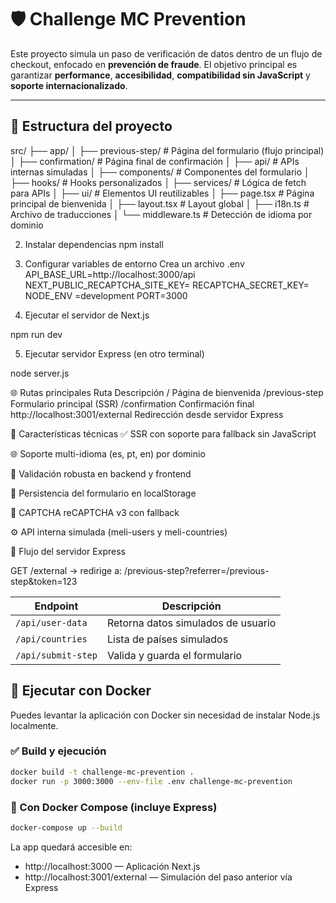 # 🛡️ Challenge MC Prevention

Este proyecto simula un paso de verificación de datos dentro de un flujo de checkout, enfocado en **prevención de fraude**. El objetivo principal es garantizar **performance**, **accesibilidad**, **compatibilidad sin JavaScript** y **soporte internacionalizado**.

---

## 📁 Estructura del proyecto

src/
├── app/
│ ├── previous-step/ # Página del formulario (flujo principal)
│ ├── confirmation/ # Página final de confirmación
│ ├── api/ # APIs internas simuladas
│ ├── components/ # Componentes del formulario
│ ├── hooks/ # Hooks personalizados
│ ├── services/ # Lógica de fetch para APIs
│ ├── ui/ # Elementos UI reutilizables
│ ├── page.tsx # Página principal de bienvenida
│ ├── layout.tsx # Layout global
│ ├── i18n.ts # Archivo de traducciones
│ └── middleware.ts # Detección de idioma por dominio

2. Instalar dependencias
   npm install

3. Configurar variables de entorno
   Crea un archivo .env
   API_BASE_URL=http://localhost:3000/api
   NEXT_PUBLIC_RECAPTCHA_SITE_KEY=
   RECAPTCHA_SECRET_KEY=
   NODE_ENV =development
   PORT=3000
4. Ejecutar el servidor de Next.js

npm run dev

5. Ejecutar servidor Express (en otro terminal)

node server.js

🌐 Rutas principales
Ruta Descripción
/ Página de bienvenida
/previous-step Formulario principal (SSR)
/confirmation Confirmación final
http://localhost:3001/external Redirección desde servidor Express

🧩 Características técnicas
✅ SSR con soporte para fallback sin JavaScript

🌐 Soporte multi-idioma (es, pt, en) por dominio

🔐 Validación robusta en backend y frontend

🧠 Persistencia del formulario en localStorage

🧪 CAPTCHA reCAPTCHA v3 con fallback <noscript>

⚙️ API interna simulada (meli-users y meli-countries)

🔁 Flujo del servidor Express

GET /external
→ redirige a: /previous-step?referrer=/previous-step&token=123

| Endpoint           | Descripción                        |
| ------------------ | ---------------------------------- |
| `/api/user-data`   | Retorna datos simulados de usuario |
| `/api/countries`   | Lista de países simulados          |
| `/api/submit-step` | Valida y guarda el formulario      |


## 🐳 Ejecutar con Docker

Puedes levantar la aplicación con Docker sin necesidad de instalar Node.js localmente.

### ✅ Build y ejecución

```bash
docker build -t challenge-mc-prevention .
docker run -p 3000:3000 --env-file .env challenge-mc-prevention
```

### 🧪 Con Docker Compose (incluye Express)

```bash
docker-compose up --build
```

La app quedará accesible en:

- http://localhost:3000 — Aplicación Next.js
- http://localhost:3001/external — Simulación del paso anterior vía Express

